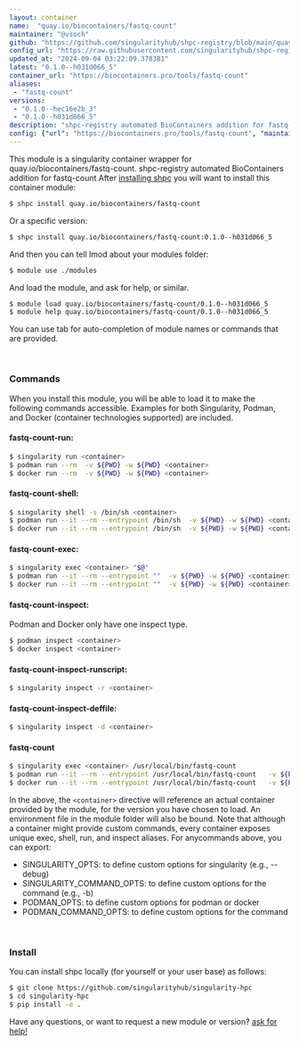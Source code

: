 ```yaml
---
layout: container
name:  "quay.io/biocontainers/fastq-count"
maintainer: "@vsoch"
github: "https://github.com/singularityhub/shpc-registry/blob/main/quay.io/biocontainers/fastq-count/container.yaml"
config_url: "https://raw.githubusercontent.com/singularityhub/shpc-registry/main/quay.io/biocontainers/fastq-count/container.yaml"
updated_at: "2024-09-04 03:22:09.378381"
latest: "0.1.0--h031d066_5"
container_url: "https://biocontainers.pro/tools/fastq-count"
aliases:
 - "fastq-count"
versions:
 - "0.1.0--hec16e2b_3"
 - "0.1.0--h031d066_5"
description: "shpc-registry automated BioContainers addition for fastq-count"
config: {"url": "https://biocontainers.pro/tools/fastq-count", "maintainer": "@vsoch", "description": "shpc-registry automated BioContainers addition for fastq-count", "latest": {"0.1.0--h031d066_5": "sha256:4a487f59d84f79b4fe91709ccb42cf176395f45387e6b590e2de58ca592f19fe"}, "tags": {"0.1.0--hec16e2b_3": "sha256:3caaf46f6f52f5421b4e9988c0f801224338b1bdee18fa9b2c975a0d4675f84c", "0.1.0--h031d066_5": "sha256:4a487f59d84f79b4fe91709ccb42cf176395f45387e6b590e2de58ca592f19fe"}, "docker": "quay.io/biocontainers/fastq-count", "aliases": {"fastq-count": "/usr/local/bin/fastq-count"}}
---
```


This module is a singularity container wrapper for quay.io/biocontainers/fastq-count.
shpc-registry automated BioContainers addition for fastq-count
After [installing shpc](#install) you will want to install this container module:


```bash
$ shpc install quay.io/biocontainers/fastq-count
```

Or a specific version:

```bash
$ shpc install quay.io/biocontainers/fastq-count:0.1.0--h031d066_5
```

And then you can tell lmod about your modules folder:

```bash
$ module use ./modules
```

And load the module, and ask for help, or similar.

```bash
$ module load quay.io/biocontainers/fastq-count/0.1.0--h031d066_5
$ module help quay.io/biocontainers/fastq-count/0.1.0--h031d066_5
```

You can use tab for auto-completion of module names or commands that are provided.

<br>

### Commands

When you install this module, you will be able to load it to make the following commands accessible.
Examples for both Singularity, Podman, and Docker (container technologies supported) are included.

#### fastq-count-run:

```bash
$ singularity run <container>
$ podman run --rm  -v ${PWD} -w ${PWD} <container>
$ docker run --rm  -v ${PWD} -w ${PWD} <container>
```

#### fastq-count-shell:

```bash
$ singularity shell -s /bin/sh <container>
$ podman run --it --rm --entrypoint /bin/sh  -v ${PWD} -w ${PWD} <container>
$ docker run --it --rm --entrypoint /bin/sh  -v ${PWD} -w ${PWD} <container>
```

#### fastq-count-exec:

```bash
$ singularity exec <container> "$@"
$ podman run --it --rm --entrypoint ""  -v ${PWD} -w ${PWD} <container> "$@"
$ docker run --it --rm --entrypoint ""  -v ${PWD} -w ${PWD} <container> "$@"
```

#### fastq-count-inspect:

Podman and Docker only have one inspect type.

```bash
$ podman inspect <container>
$ docker inspect <container>
```

#### fastq-count-inspect-runscript:

```bash
$ singularity inspect -r <container>
```

#### fastq-count-inspect-deffile:

```bash
$ singularity inspect -d <container>
```


#### fastq-count

```bash
$ singularity exec <container> /usr/local/bin/fastq-count
$ podman run --it --rm --entrypoint /usr/local/bin/fastq-count   -v ${PWD} -w ${PWD} <container> -c " $@"
$ docker run --it --rm --entrypoint /usr/local/bin/fastq-count   -v ${PWD} -w ${PWD} <container> -c " $@"
```



In the above, the `<container>` directive will reference an actual container provided
by the module, for the version you have chosen to load. An environment file in the
module folder will also be bound. Note that although a container
might provide custom commands, every container exposes unique exec, shell, run, and
inspect aliases. For anycommands above, you can export:

 - SINGULARITY_OPTS: to define custom options for singularity (e.g., --debug)
 - SINGULARITY_COMMAND_OPTS: to define custom options for the command (e.g., -b)
 - PODMAN_OPTS: to define custom options for podman or docker
 - PODMAN_COMMAND_OPTS: to define custom options for the command

<br>

### Install

You can install shpc locally (for yourself or your user base) as follows:

```bash
$ git clone https://github.com/singularityhub/singularity-hpc
$ cd singularity-hpc
$ pip install -e .
```

Have any questions, or want to request a new module or version? [ask for help!](https://github.com/singularityhub/singularity-hpc/issues)